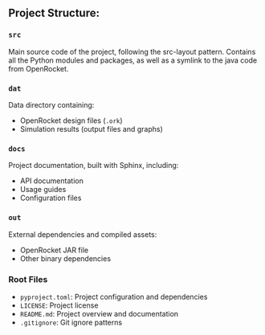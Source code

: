 
## Project Structure:


### `src`
Main source code of the project, following the src-layout pattern. Contains all the Python modules and packages,
as well as a symlink to the java code from OpenRocket.

### `dat`
Data directory containing:
- OpenRocket design files (`.ork`)
- Simulation results (output files and graphs)

### `docs`
Project documentation, built with Sphinx, including:
- API documentation
- Usage guides
- Configuration files

### `out`
External dependencies and compiled assets:
- OpenRocket JAR file
- Other binary dependencies

### Root Files
- `pyproject.toml`: Project configuration and dependencies
- `LICENSE`: Project license
- `README.md`: Project overview and documentation
- `.gitignore`: Git ignore patterns
